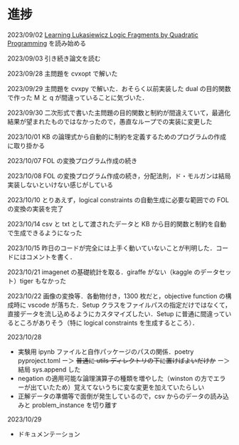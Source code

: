 # 進捗

2023/09/02 [Learning Lukasiewicz Logic Fragments by Quadratic Programming](http://ecmlpkdd2017.ijs.si/papers/paperID223.pdf) を読み始める

2023/09/03 引き続き論文を読む

2023/09/28 主問題を cvxopt で解いた

2023/09/29 主問題を cvxpy で解いた．おそらく以前実装した dual の目的関数で作った M と q が間違っていることに気づいた．

2023/09/30 二次形式で書いた主問題の目的関数と制約が間違えていて，最適化結果が望まれたものではなかったので，愚直なループでの実装に変更した

2023/10/01 KB の論理式から自動的に制約を定義するためのプログラムの作成に取り掛かる

2023/10/07 FOL の変換プログラム作成の続き

2023/10/08 FOL の変換プログラム作成の続き，分配法則，ド・モルガンは結局実装しないといけない感じがしている

2023/10/10 とりあえず，logical constraints の自動生成に必要な範囲での FOL の変換の実装を完了

2023/10/14 csv と txt として渡されたデータと KB から目的関数と制約を自動で生成できるようになった

2023/10/15 昨日のコードが完全には上手く動いていないことが判明した．コードにはコメントを書く．

2023/10/21 imagenet の基礎統計を取る．giraffe がない（kaggle のデータセット）tiger もなかった

2023/10/22 画像の変換等．各動物付き，1300 枚だと，objective function の構成時に vscode が落ちた．Setup クラスをファイルパスの指定だけではなくて，直接データを流し込めるようにカスタマイズしたい．Setup に普通に間違っているところがありそう（特に logical constraints を生成するところ）．

2023/10/28 
- 実験用 ipynb ファイルと自作パッケージのパスの関係．poetry pyproject.toml ー＞ ~~普通に utils ディレクトリの下に置けばよいだけか~~ ー＞ 結局 sys.append した
- negation の適用可能な論理演算子の種類を増やした（winston の方でエラーが出ていたため）覚えてないうちに変な変更を加えていたらしい
- 正解データの準備等で面倒が発生しているので，csv からのデータの読み込みと problem_instance を切り離す

2023/10/29
- ドキュメンテーション









